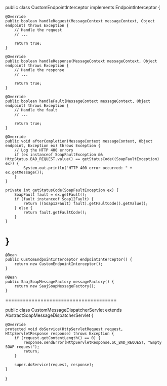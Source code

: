 public class CustomEndpointInterceptor implements EndpointInterceptor {

    @Override
    public boolean handleRequest(MessageContext messageContext, Object endpoint) throws Exception {
        // Handle the request
        // ...

        return true;
    }

    @Override
    public boolean handleResponse(MessageContext messageContext, Object endpoint) throws Exception {
        // Handle the response
        // ...

        return true;
    }

    @Override
    public boolean handleFault(MessageContext messageContext, Object endpoint) throws Exception {
        // Handle the fault
        // ...

        return true;
    }

    @Override
    public void afterCompletion(MessageContext messageContext, Object endpoint, Exception ex) throws Exception {
        // Log the HTTP 400 errors
        if (ex instanceof SoapFaultException && HttpStatus.BAD_REQUEST.value() == getStatusCode((SoapFaultException) ex)) {
            System.out.println("HTTP 400 error occurred: " + ex.getMessage());
        }
    }

    private int getStatusCode(SoapFaultException ex) {
        SoapFault fault = ex.getFault();
        if (fault instanceof Soap12Fault) {
            return ((Soap12Fault) fault).getFaultCode().getValue();
        } else {
            return fault.getFaultCode();
        }
    }
}
====================================

    @Bean
    public CustomEndpointInterceptor endpointInterceptor() {
        return new CustomEndpointInterceptor();
    }

    @Bean
    public SaajSoapMessageFactory messageFactory() {
        return new SaajSoapMessageFactory();
    }
======================================

public class CustomMessageDispatcherServlet extends AbstractSoapMessageDispatcherServlet {

    @Override
    protected void doService(HttpServletRequest request, HttpServletResponse response) throws Exception {
        if (request.getContentLength() == 0) {
            response.sendError(HttpServletResponse.SC_BAD_REQUEST, "Empty SOAP request");
            return;
        }

        super.doService(request, response);
    }
}
